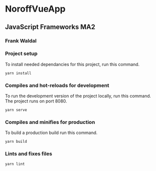 # NoroffVueApp

## JavaScript Frameworks MA2
### Frank Waldal

### Project setup
To install needed dependancies for this project, run this command.
```
yarn install
```

### Compiles and hot-reloads for development
To run the development version of the project locally, run this command. The project runs on port 8080.
```
yarn serve
```

### Compiles and minifies for production
To build a production build run this command.
```
yarn build
```

### Lints and fixes files
```
yarn lint
```
